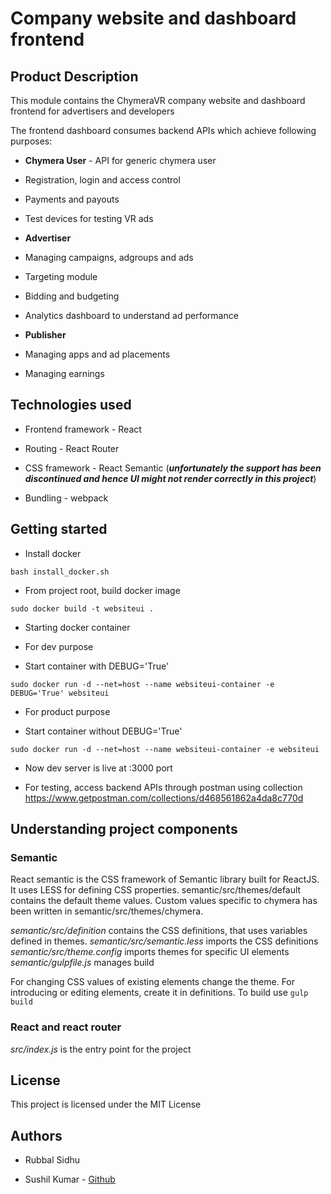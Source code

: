 
  
  

# Company website and dashboard frontend

## Product Description

This module contains the ChymeraVR company website and dashboard frontend for advertisers and developers

The frontend dashboard consumes backend APIs which achieve following purposes:

*  **Chymera User** - API for generic chymera user

* Registration, login and access control

* Payments and payouts

* Test devices for testing VR ads

*  **Advertiser**

* Managing campaigns, adgroups and ads

* Targeting module

* Bidding and budgeting

* Analytics dashboard to understand ad performance

*  **Publisher**

* Managing apps and ad placements

* Managing earnings

## Technologies used

* Frontend framework - React

* Routing - React Router

* CSS framework - React Semantic (***unfortunately the support has been discontinued and hence UI might not render correctly in this project***)

* Bundling - webpack

## Getting started

* Install docker

`bash install_docker.sh `

* From project root, build docker image

`sudo docker build -t websiteui . `

* Starting docker container

* For dev purpose

* Start container with DEBUG='True'

`sudo docker run -d --net=host --name websiteui-container -e DEBUG='True' websiteui`

* For product purpose

* Start container without DEBUG='True'

`sudo docker run -d --net=host --name websiteui-container -e websiteui`

* Now dev server is live at :3000 port

* For testing, access backend APIs through postman using collection https://www.getpostman.com/collections/d468561862a4da8c770d

## Understanding project components

### Semantic

React semantic is the CSS framework of Semantic library built for ReactJS. It uses LESS for defining CSS properties. semantic/src/themes/default contains the default theme values. Custom values specific to chymera has been written in semantic/src/themes/chymera.

*semantic/src/definition* contains the CSS definitions, that uses variables defined in themes. 
*semantic/src/semantic.less* imports the CSS definitions
*semantic/src/theme.config* imports themes for specific UI elements
*semantic/gulpfile.js* manages build

 For changing CSS values of existing elements change the theme.
 For introducing or editing elements, create it in definitions.
To build use `gulp build`

### React and react router
*src/index.js* is the entry point for the project

## License

This project is licensed under the MIT License

  

## Authors

* Rubbal Sidhu

* Sushil Kumar - [Github](https://github.com/sushilmiitb)